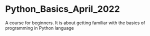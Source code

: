 # Python_Basics_April_2022
A course for beginners. It is about getting familiar with the basics of programming in Python language

